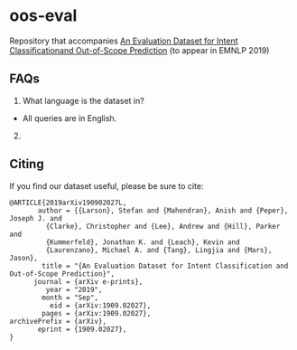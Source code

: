 # oos-eval
Repository that accompanies [An Evaluation Dataset for Intent Classificationand Out-of-Scope Prediction](https://arxiv.org/abs/1909.02027) (to appear in EMNLP 2019)


## FAQs
1. What language is the dataset in?
- All queries are in English.

2. 

## Citing

If you find our dataset useful, please be sure to cite:

```
@ARTICLE{2019arXiv190902027L,
       author = {{Larson}, Stefan and {Mahendran}, Anish and {Peper}, Joseph J. and
         {Clarke}, Christopher and {Lee}, Andrew and {Hill}, Parker and
         {Kummerfeld}, Jonathan K. and {Leach}, Kevin and
         {Laurenzano}, Michael A. and {Tang}, Lingjia and {Mars}, Jason},
        title = "{An Evaluation Dataset for Intent Classification and Out-of-Scope Prediction}",
      journal = {arXiv e-prints},
         year = "2019",
        month = "Sep",
          eid = {arXiv:1909.02027},
        pages = {arXiv:1909.02027},
archivePrefix = {arXiv},
       eprint = {1909.02027},
}
```

